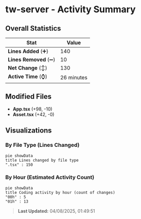 # tw-server - Activity Summary 

## Overall Statistics

| Stat                   | Value                                                             |
| ---------------------- | ----------------------------------------------------------------- |
| **Lines Added** (➕)   | 140                                          |
| **Lines Removed** (➖) | 10                                        |
| **Net Change** (↕)    | 130                |
| **Active Time** (⌚)   | 26 minutes |


## Modified Files
- **App.tsx** (+98, -10)
- **Asset.tsx** (+42, -0)

## Visualizations

### By File Type (Lines Changed)

```mermaid
pie showData
title Lines changed by file type
".tsx" : 150
```

### By Hour (Estimated Activity Count)

```mermaid
pie showData
title Coding activity by hour (count of changes)
"00h" : 5
"01h" : 13
```


> **Last Updated:** 04/08/2025, 01:49:51
